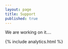 ```yaml
---
layout: page
title: Support
published: true
---
```


We are working on it....

{% include analytics.html %}
